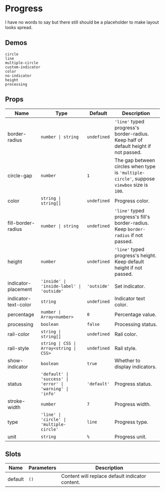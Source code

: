 # Progress

I have no words to say but there still should be a placeholder to make layout looks spread.

## Demos

```demo
circle
line
multiple-circle
custom-indicator
color
no-indicator
height
processing
```

## Props

| Name | Type | Default | Description |
| --- | --- | --- | --- |
| border-radius | `number \| string` | `undefined` | `'line'` typed progress's border-radius. Keep half of default height if not passed. |
| circle-gap | `number` | `1` | The gap between circles when type is `'multiple-circle'`, suppose `viewbox` size is `100`. |
| color | `string \| string[]` | `undefined` | Progress color. |
| fill-border-radius | `number \| string` | `undefined` | `'line'` typed progress's fill's border-radius. Keep `border-radius` if not passed. |
| height | `number` | `undefined` | `'line'` typed progress's height. Keep default height if not passed. |
| indicator-placement | `'inside' \| 'inside-label' \| 'outside'` | `'outside'` | Set indicator. |
| indicator-text-color | `string` | `undefined` | Indicator text color. |
| percentage | `number \| Array<number>` | `0` | Percentage value. |
| processing | `boolean` | `false` | Processing status. |
| rail-color | `string \| string[]` | `undefined` | Rail color. |
| rail-style | `string \| CSS \| Array<string \| CSS>` | `undefined` | Rail style. |
| show-indicator | `boolean` | `true` | Whether to display indicators. |
| status | `'default' \| 'success' \| 'error' \| 'warning' \| 'info'` | `'default'` | Progress status. |
| stroke-width | `number` | `7` | Progress width. |
| type | `'line' \| 'circle' \| 'multiple-circle'` | `line` | Progress type. |
| unit | `string` | `%` | Progress unit. |

## Slots

| Name    | Parameters | Description                                     |
| ------- | ---------- | ----------------------------------------------- |
| default | `()`       | Content will replace default indicator content. |
